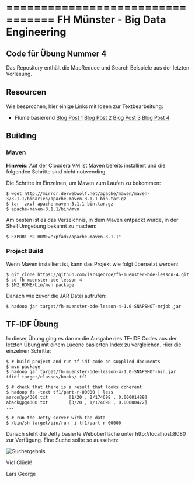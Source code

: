 =================================
FH Münster - Big Data Engineering
=================================

## Code für Übung Nummer 4

Das Repository enthält die MapReduce und Search Beispiele aus der letzten Vorlesung.

## Resourcen

Wie besprochen, hier einige Links mit Ideen zur Textbearbeitung:

* Flume basierend
   [Blog Post 1](http://blog.cloudera.com/blog/2012/09/analyzing-twitter-data-with-hadoop/)
   [Blog Post 2](http://blog.cloudera.com/blog/2012/10/analyzing-twitter-data-with-hadoop-part-2-gathering-data-with-flume/)
   [Blog Post 3](http://blog.cloudera.com/blog/2012/11/analyzing-twitter-data-with-hadoop-part-3-querying-semi-structured-data-with-hive/)
   [Blog Post 4](http://jameskinley.tumblr.com/post/57704266739/real-time-analytics-in-apache-flume-part-1)

## Building

### Maven

__Hinweis:__ Auf der Cloudera VM ist Maven bereits installiert und die folgenden Schritte sind nicht
notwending.

Die Schritte im Einzelnen, um Maven zum Laufen zu bekommen:

    $ wget http://mirror.derwebwolf.net/apache/maven/maven-3/3.1.1/binaries/apache-maven-3.1.1-bin.tar.gz
    $ tar -zxvf apache-maven-3.1.1-bin.tar.gz
    $ apache-maven-3.1.1/bin/mvn

Am besten ist es das Verzeichnis, in dem Maven entpackt wurde, in der Shell Umgebung bekannt zu machen:

    $ EXPORT M2_HOME="<pfad>/apache-maven-3.1.1"

### Project Build

Wenn Maven installiert ist, kann das Projekt wie folgt übersetzt werden:

    $ git clone https://github.com/larsgeorge/fh-muenster-bde-lesson-4.git
    $ cd fh-muenster-bde-lesson-4
    $ $M2_HOME/bin/mvn package

Danach wie zuvor die JAR Datei aufrufen:

    $ hadoop jar target/fh-muenster-bde-lesson-4-1.0-SNAPSHOT-mrjob.jar



## TF-IDF Übung

In dieser Übung ging es darum die Ausgabe des TF-IDF Codes aus der letzten Übung mit einem Lucene basierten Index zu vergleichen. Hier die einzelnen Schritte:

    $ # build project and run tf-idf code on supplied documents
    $ mvn package
    $ hadoop jar target/fh-muenster-bde-lesson-4-1.0-SNAPSHOT-bin.jar tfidf target/classes/books/ tf1

    $ # check that there is a result that looks coherent
    $ hadoop fs -text tf1/part-r-00000 | less
    aaron@pg4300.txt        [1/20 , 2/174698 , 0.00001489]
    aback@pg4300.txt        [3/20 , 1/174698 , 0.00000472]
    ...

    $ # run the Jetty server with the data
    $ /bin/sh target/bin/run -i tf1/part-r-00000

Danach steht die Jetty basierte Weboberfläche unter http://localhost:8080 zur Verfügung. Eine Suche sollte so aussehen:

![Suchergebnis](https://raw.github.com/larsgeorge/fh-muenster-bde-lesson-4/branch/static/img/search1.png)

Viel Glück!

Lars George